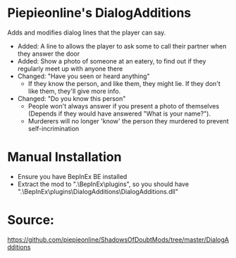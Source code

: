 # Piepieonline's DialogAdditions

Adds and modifies dialog lines that the player can say.
* Added: A line to allows the player to ask some to call their partner when they answer the door
* Added: Show a photo of someone at an eatery, to find out if they regularly meet up with anyone there
* Changed: "Have you seen or heard anything"
  * If they know the person, and like them, they might lie. If they don't like them, they'll give more info.
* Changed: "Do you know this person"
  * People won't always answer if you present a photo of themselves (Depends if they would have answered "What is your name?").
  * Murderers will no longer 'know' the person they murdered to prevent self-incrimination

# Manual Installation

* Ensure you have BepInEx BE installed
* Extract the mod to ".\BepInEx\plugins\", so you should have ".\BepInEx\plugins\DialogAdditions\DialogAdditions.dll"

# Source:

https://github.com/piepieonline/ShadowsOfDoubtMods/tree/master/DialogAdditions
